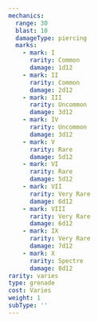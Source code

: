 ```yaml
---
mechanics:
  range: 30
  blast: 10
  damageType: piercing
  marks:
    - mark: I
      rarity: Common
      damage: 1d12
    - mark: II
      rarity: Common
      damage: 2d12
    - mark: III
      rarity: Uncommon
      damage: 3d12
    - mark: IV
      rarity: Uncommon
      damage: 3d12
    - mark: V
      rarity: Rare
      damage: 5d12
    - mark: VI
      rarity: Rare
      damage: 5d12
    - mark: VII
      rarity: Very Rare
      damage: 6d12
    - mark: VIII
      rarity: Very Rare
      damage: 6d12
    - mark: IX
      rarity: Very Rare
      damage: 7d12
    - mark: X
      rarity: Spectre
      damage: 8d12
rarity: varies
type: grenade
cost: Varies
weight: 1
subType: ''
---
```

